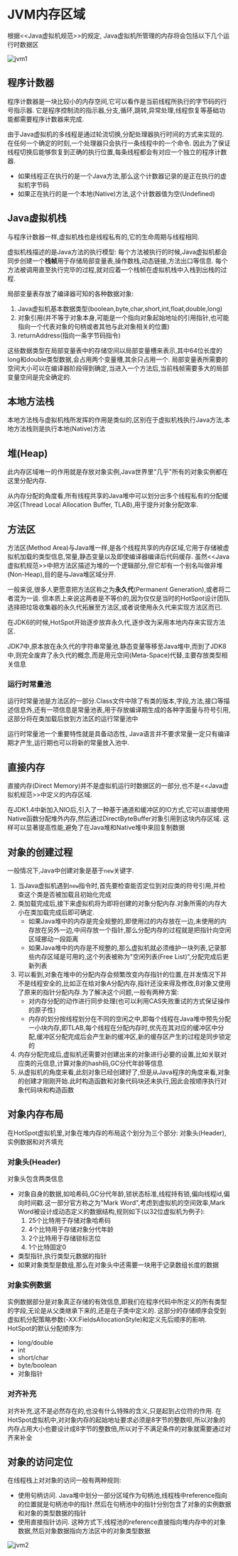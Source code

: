 # JVM内存区域

根据<<Java虚拟机规范>>的规定, Java虚拟机所管理的内存将会包括以下几个运行时数据区

![jvm1](jvm1.png)

## 程序计数器
程序计数器是一块比较小的内存空间,它可以看作是当前线程所执行的字节码的行号指示器. 
它是程序控制流的指示器,分支,循环,跳转,异常处理,线程恢复等基础功能都需要程序计数器来完成.

由于Java虚拟机的多线程是通过轮流切换,分配处理器执行时间的方式来实现的. 
在任何一个确定的时刻,一个处理器只会执行一条线程中的一个命令.
因此为了保证线程切换后能够恢复到正确的执行位置,每条线程都会有对应一个独立的程序计数器.

* 如果线程正在执行的是一个Java方法,那么这个计数器记录的是正在执行的虚拟机字节码
* 如果正在执行的是一个本地(Native)方法,这个计数器值为空(Undefined)

## Java虚拟机栈
与程序计数器一样,虚拟机栈也是线程私有的,它的生命周期与线程相同.

虚拟机栈描述的是Java方法的执行模型: 每个方法被执行的时候,Java虚拟机都会同步创建一个**栈帧**用于存储局部变量表,操作数栈,动态链接,方法出口等信息.
每个方法被调用直至执行完毕的过程,就对应着一个栈帧在虚拟机栈中入栈到出栈的过程.

局部变量表存放了编译器可知的各种数据对象:
1. Java虚拟机基本数据类型(boolean,byte,char,short,int,float,double,long)
2. 对象引用(并不等于对象本身,可能是一个指向对象起始地址的引用指针,也可能指向一个代表对象的句柄或者其他与此对象相关的位置)
3. returnAddress(指向一条字节码指令)

这些数据类型在局部变量表中的存储空间以局部变量槽来表示,其中64位长度的long和double类型数据,会占用两个变量槽,其余只占用一个.
局部变量表所需要的空间大小可以在编译器阶段得到确定,当进入一个方法后,当前栈帧需要多大的局部变量空间是完全确定的.

## 本地方法栈
本地方法栈与虚拟机栈所发挥的作用是类似的,区别在于虚拟机栈执行Java方法,本地方法栈则是执行本地(Native)方法

## 堆(Heap)
此内存区域唯一的作用就是存放对象实例,Java世界里"几乎"所有的对象实例都在这里分配内存.

从内存分配的角度看,所有线程共享的Java堆中可以划分出多个线程私有的分配缓冲区(Thread Local Allocation Buffer, TLAB),用于提升对象分配效率.

## 方法区
方法区(Method Area)与Java堆一样,是各个线程共享的内存区域,它用于存储被虚拟机加载的类型信息,常量,静态变量以及即使编译器编译后代码缓存.
虽然<<Java虚拟机规范>>中把方法区描述为堆的一个逻辑部分,但它却有一个别名叫做非堆(Non-Heap),目的是与Java堆区域分开.

一般来说,很多人更愿意把方法区称之为**永久代**(Permanent Generation),或者将二者混为一谈.
但本质上来说这两者是不等价的,因为仅仅是当时的HotSpot设计团队选择把垃圾收集器的永久代拓展至方法区,或者说使用永久代来实现方法区而已.

在JDK6的时候,HotSpot开始逐步放弃永久代,逐步改为采用本地内存来实现方法区.

JDK7中,原本放在永久代的字符串常量池,静态变量等移至Java堆中,而到了JDK8中,则完全废弃了永久代的概念,而是用元空间(Meta-Space)代替,主要存放类型相关信息

### 运行时常量池
运行时常量池是方法区的一部分.Class文件中除了有类的版本,字段,方法,接口等描述信息外,还有一项信息是常量池表,用于存放编译期生成的各种字面量与符号引用,这部分将在类加载后放到方法区的运行常量池中

运行时常量池一个重要特性就是具备动态性, Java语言并不要求常量一定只有编译期才产生,运行期也可以将新的常量放入池中.

## 直接内存
直接内存(Direct Memory)并不是虚拟机运行时数据区的一部分,也不是<<Java虚拟机规范>>中定义的内存区域.

在JDK1.4中新加入NIO后,引入了一种基于通道和缓冲区的IO方式,它可以直接使用Native函数分配堆外内存,然后通过DirectByteBuffer对象引用到这块内存区域.
这样可以显著提高性能,避免了在Java堆和Native堆中来回复制数据

## 对象的创建过程
一般情况下,Java中创建对象是基于`new`关键字.
1. 当Java虚拟机遇到`new`指令时,首先要检查能否定位到对应类的符号引用,并检查这个类是否被加载且初始化完成
2. 类加载完成后,接下来虚拟机将为即将创建的对象分配内存.对象所需的内存大小在类加载完成后即可确定.
   * 如果Java堆中的内存是完全规整的,即使用过的内存放在一边,未使用的内存放在另外一边,中间存放一个指针,那么分配内存的过程就是把指针向空闲区域挪动一段距离
   * 如果Java堆中的内存是不规整的,那么虚拟机就必须维护一块列表,记录那些内存区域是可用的,这个列表被称为"空闲列表(Free List)",分配完成后更新列表
3. 可以看到,对象在堆中的分配内存会频繁改变内存指针的位置,在并发情况下并不是线程安全的,比如正在给对象A分配内存,指针还没来得及修改,B对象又使用了原来的指针分配内存.为了解决这个问题,一般有两种方案:
   * 对内存分配的动作进行同步处理(也可以利用CAS失败重试的方式保证操作的原子性)
   * 内存的划分按线程划分在不同的空闲之中,即每个线程在Java堆中预先分配一小块内存,即TLAB,每个线程在分配内存时,优先在其对应的缓冲区中分配,缓冲区分配完成后会产生新的缓冲区,新的缓存区产生的过程是同步锁定的
4. 内存分配完成后,虚拟机还需要对创建出来的对象进行必要的设置,比如关联对应类的元信息,计算对象的hash码,GC分代年龄等信息
5. 从虚拟机的角度来看,此刻对象已经创建好了,但是从Java程序的角度来看,对象的创建才刚刚开始.此时构造函数和对象代码块还未执行,因此会按顺序执行对象代码块和构造函数

## 对象内存布局
在HotSpot虚拟机里,对象在堆内存的布局这个划分为三个部分: 对象头(Header),实例数据和对齐填充

### 对象头(Header)
对象头包含两类信息
* 对象自身的数据,如哈希码,GC分代年龄,锁状态标准,线程持有锁,偏向线程id,偏向时间戳.这一部分官方称之为"Mark Word",考虑到虚拟机的空间效率,Mark Word被设计成动态定义的数据结构,规则如下(以32位虚拟机为例子):
  1. 25个比特用于存储对象哈希码
  2. 4个比特用于存储对象分代年龄
  3. 2个比特用于存储锁标志位
  4. 1个比特固定0
* 类型指针,执行类型元数据的指针
* 如果对象类型是数组,那么在对象头中还需要一块用于记录数组长度的数据

### 对象实例数据
实例数据部分是对象真正存储的有效信息,即我们在程序代码中所定义的所有类型的字段,无论是从父类继承下来的,还是在子类中定义的.
这部分的存储顺序会受到虚拟机分配策略参数(-XX:FieldsAllocationStyle)和定义先后顺序的影响.
HotSpot的默认分配顺序为:
* long/double
* int
* short/char
* byte/boolean
* 对象指针

### 对齐补充
对齐补充,这不是必然存在的,也没有什么特殊的含义,只是起到占位符的作用.
在HotSpot虚拟机中,对对象内存的起始地址要求必须是8字节的整数呗,所以对象的内存占用大小也要设计成8字节的整数倍,所以对于不满足条件的对象就需要通过对齐来补全

## 对象的访问定位
在线程栈上对对象的访问一般有两种规则:
* 使用句柄访问. Java堆中划分一部分区域作为句柄池,线程栈中reference指向的位置就是句柄池中的指针.然后在句柄池中的指针分别包含了对象的实例数据和对象的类型数据的指针
* 使用直接指针访问. 这种方式下,线程池的reference直接指向堆内存中的对象数据,然后对象数据指向方法区中的对象类型数据

![jvm2](jvm2.jpg)
